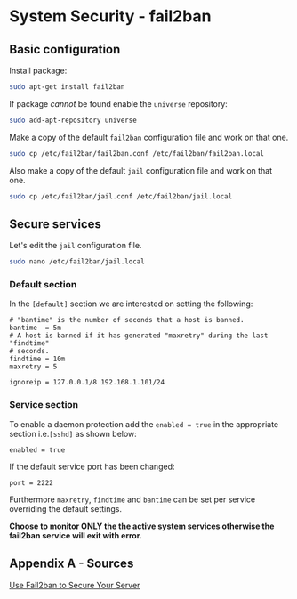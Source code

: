 # System Security - fail2ban

## Basic configuration
Install package:
```bash
sudo apt-get install fail2ban
```
If package _cannot_ be found enable the `universe` repository:
```bash
sudo add-apt-repository universe
```
Make a copy of the default `fail2ban` configuration file and work on that one.
```bash
sudo cp /etc/fail2ban/fail2ban.conf /etc/fail2ban/fail2ban.local
```
Also make a copy of the default `jail` configuration file and work on that one.
```bash
sudo cp /etc/fail2ban/jail.conf /etc/fail2ban/jail.local
```

## Secure services
Let's edit the `jail` configuration file.
```bash
sudo nano /etc/fail2ban/jail.local
```

### Default section
In the `[default]` section we are interested on setting the following:
```
# "bantime" is the number of seconds that a host is banned.
bantime  = 5m
# A host is banned if it has generated "maxretry" during the last "findtime"
# seconds.
findtime = 10m
maxretry = 5
```
```
ignoreip = 127.0.0.1/8 192.168.1.101/24
```

### Service section
To enable a daemon protection add the `enabled = true` in the appropriate section  i.e.`[sshd]` as shown below:
```
enabled = true
```
If the default service port has been changed:
```
port = 2222
```
Furthermore `maxretry`, `findtime` and `bantime` can be set per service overriding the default settings.

**Choose to monitor ONLY the the active system services otherwise the fail2ban service will exit with error.**

## Appendix A - Sources
[Use Fail2ban to Secure Your Server](https://www.linode.com/docs/security/using-fail2ban-for-security/)
